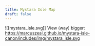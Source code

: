 ```yaml
---
title: Mystara Isle Map
draft: false
---
```


![[mystara_isle.svg]]
View (way) bigger: https://marcuszeal.github.io/mystara-isle-canon/includes/img/mystara_isle.svg
